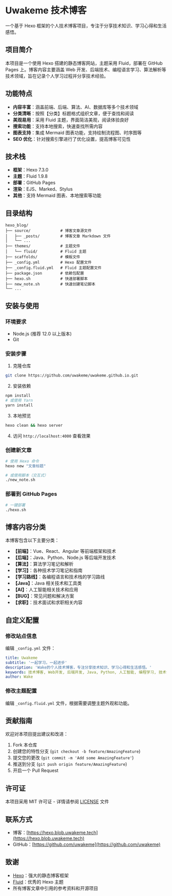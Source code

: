 # Uwakeme 技术博客

一个基于 Hexo 框架的个人技术博客项目，专注于分享技术知识、学习心得和生活感悟。

## 项目简介

本项目是一个使用 Hexo 搭建的静态博客网站，主题采用 Fluid，部署在 GitHub Pages 上。博客内容主要涵盖 Web 开发、后端技术、编程语言学习、算法解析等技术领域，旨在记录个人学习过程并分享技术经验。

## 功能特点

- **内容丰富**：涵盖前端、后端、算法、AI、数据库等多个技术领域
- **分类清晰**：按照【分类】标题格式组织文章，便于查找和阅读
- **美观易用**：采用 Fluid 主题，界面简洁美观，阅读体验良好
- **搜索功能**：支持本地搜索，快速查找所需内容
- **图表支持**：集成 Mermaid 图表功能，支持绘制流程图、时序图等
- **SEO 优化**：针对搜索引擎进行了优化设置，提高博客可见性

## 技术栈

- **框架**：Hexo 7.3.0
- **主题**：Fluid 1.9.8
- **部署**：GitHub Pages
- **渲染**：EJS、Marked、Stylus
- **其他**：支持 Mermaid 图表、本地搜索等功能

## 目录结构

```
hexo_blog/
├── source/             # 博客文章源文件
│   ├── _posts/         # 博客文章 Markdown 文件
│   └── ...
├── themes/             # 主题文件
│   └── fluid/          # Fluid 主题
├── scaffolds/          # 模板文件
├── _config.yml         # Hexo 配置文件
├── _config.fluid.yml   # Fluid 主题配置文件
├── package.json        # 依赖包配置
├── hexo.sh             # 快速部署脚本
├── new_note.sh         # 快速创建笔记脚本
└── ...
```

## 安装与使用

### 环境要求

- Node.js (推荐 12.0 以上版本)
- Git

### 安装步骤

1. 克隆仓库

```bash
git clone https://github.com/uwakeme/uwakeme.github.io.git
```

2. 安装依赖

```bash
npm install
# 或使用 Yarn
yarn install
```

3. 本地预览

```bash
hexo clean && hexo server
```

4. 访问 `http://localhost:4000` 查看效果

### 创建新文章

```bash
# 使用 Hexo 命令
hexo new "文章标题"

# 或使用脚本（交互式）
./new_note.sh
```

### 部署到 GitHub Pages

```bash
# 一键部署
./hexo.sh
```

## 博客内容分类

本博客包含以下主要分类：

- **【前端】**：Vue、React、Angular 等前端框架和技术
- **【后端】**：Java、Python、Node.js 等后端开发技术
- **【算法】**：算法学习笔记和解析
- **【学习】**：各种技术学习笔记和指南
- **【学习路线】**：各编程语言和技术栈的学习路线
- **【Java】**：Java 相关技术和工具类
- **【AI】**：人工智能相关技术和应用
- **【BUG】**：常见问题和解决方案
- **【求职】**：技术面试和求职相关内容

## 自定义配置

### 修改站点信息

编辑 `_config.yml` 文件：

```yaml
title: Uwakeme
subtitle: '一起学习，一起进步'
description: 'Wake的个人技术博客，专注分享技术知识、学习心得和生活感悟。'
keywords: 技术博客, Web开发, 后端开发, Java, Python, 人工智能, 编程学习, 技术分享
author: Wake
```

### 修改主题配置

编辑 `_config.fluid.yml` 文件，根据需要调整主题外观和功能。

## 贡献指南

欢迎对本项目提出建议和改进：

1. Fork 本仓库
2. 创建您的特性分支 (`git checkout -b feature/AmazingFeature`)
3. 提交您的更改 (`git commit -m 'Add some AmazingFeature'`)
4. 推送到分支 (`git push origin feature/AmazingFeature`)
5. 开启一个 Pull Request

## 许可证

本项目采用 MIT 许可证 - 详情请参阅 [LICENSE](LICENSE) 文件

## 联系方式

- 博客：[https://hexo.blob.uwakeme.tech](https://hexo.blob.uwakeme.tech)
- GitHub：[https://github.com/uwakeme](https://github.com/uwakeme)

## 致谢

- [Hexo](https://hexo.io/)：强大的静态博客框架
- [Fluid](https://github.com/fluid-dev/hexo-theme-fluid)：优秀的 Hexo 主题
- 所有博客文章中引用的参考资料和开源项目 